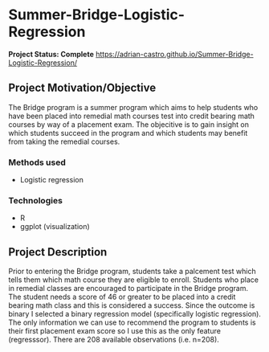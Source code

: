 # Summer-Bridge-Logistic-Regression
**Project Status: Complete**
https://adrian-castro.github.io/Summer-Bridge-Logistic-Regression/

## Project Motivation/Objective 
The Bridge program is a summer program which aims to help students who have been placed into remedial math courses test into credit bearing math courses by way of a placement exam. The objecitive is to gain insight on which students succeed in the program and which students may benefit from taking the remedial courses. 

### Methods used 
* Logistic regression 

### Technologies 
* R
* ggplot (visualization)

## Project Description
Prior to entering the Bridge program, students take a palcement test which tells them which math course they are eligible to enroll. Students who place in remedial classes are encouraged to participate in the Bridge program.
The student needs a score of 46 or greater to be placed into a credit bearing math class and this is considered a success. Since the outcome is binary I selected a binary regression model (specifically logistic regression). The only information we can use to recommend the program to students is their first placement exam score so I use this as the only feature (regresssor).
There are 208 available observations (i.e. n=208). 


